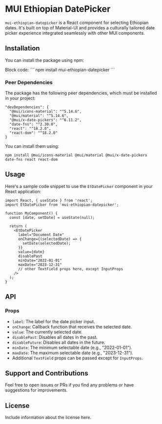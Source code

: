 # MUI Ethiopian DatePicker

`mui-ethiopian-datepicker` is a React component for selecting Ethiopian dates. It's built on top of Material-UI and provides a culturally tailored date picker experience integrated seamlessly with other MUI components.

## Installation

You can install the package using npm:

Block code:
\```
npm install mui-ethiopian-datepicker
\```

### Peer Dependencies

The package has the following peer dependencies, which must be installed in your project:

```code
"devDependencies": {
  "@mui/icons-material": "^5.14.6",
  "@mui/material": "^5.14.6",
  "@mui/x-date-pickers": "^6.11.2",
  "date-fns": "^2.30.0",
  "react": "^18.2.0",
  "react-dom": "^18.2.0"
}
```

You can install them using:

```console
npm install @mui/icons-material @mui/material @mui/x-date-pickers date-fns react react-dom
```

## Usage

Here's a sample code snippet to use the `EtDatePicker` component in your React application:


``` tsx
import React, { useState } from 'react';
import EtDatePicker from 'mui-ethiopian-datepicker';

function MyComponent() {
  const [date, setDate] = useState(null);

  return (
    <EtDatePicker
      label="Document Date"
      onChange={(selectedDate) => {
        setDate(selectedDate);
      }}
      value={date}
      disablePast
      minDate="2022-01-01"
      maxDate="2023-12-31"
      // other TextField props here, except InputProps
    />
  );
}
```

## API

### Props

- `label`: The label for the date picker input.
- `onChange`: Callback function that receives the selected date.
- `value`: The currently selected date.
- `disablePast`: Disables all dates in the past.
- `disableFuture`: Disables all dates in the future.
- `minDate`: The minimum selectable date (e.g., "2022-01-01").
- `maxDate`: The maximum selectable date (e.g., "2023-12-31").
- Additional `TextField` props can be passed except for `InputProps`.

## Support and Contributions

Feel free to open issues or PRs if you find any problems or have suggestions for improvements.

## License

Include information about the license here.
